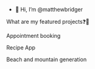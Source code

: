 - 👋 Hi, I’m @matthewbridger


What are my featured projects❓🚀

Appointment booking 


Recipe App

Beach and mountain generation

